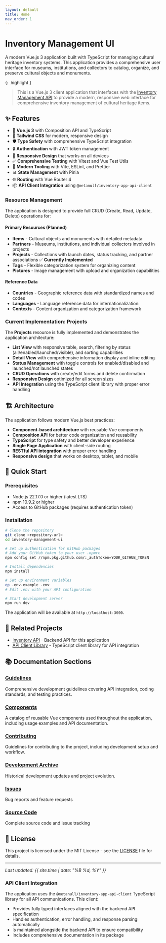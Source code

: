 ```yaml
---
layout: default
title: Home
nav_order: 1
---
```


# Inventory Management UI

A modern Vue.js 3 application built with TypeScript for managing cultural heritage inventory systems. This application provides a comprehensive user interface for museums, institutions, and collectors to catalog, organize, and preserve cultural objects and monuments.

{: .highlight }
> This is a Vue.js 3 client application that interfaces with the [Inventory Management API](https://github.com/metanull/inventory-app) to provide a modern, responsive web interface for comprehensive inventory management of cultural heritage items.

## ✨ Features

- 🚀 **Vue.js 3** with Composition API and TypeScript
- 🎨 **Tailwind CSS** for modern, responsive design  
- 🛡️ **Type Safety** with comprehensive TypeScript integration
- 🔒 **Authentication** with JWT token management
- 📱 **Responsive Design** that works on all devices
- ✅ **Comprehensive Testing** with Vitest and Vue Test Utils
- 🔧 **Modern Tooling** with Vite, ESLint, and Prettier
- 📊 **State Management** with Pinia
- 🌐 **Routing** with Vue Router 4
- 📦 **API Client Integration** using `@metanull/inventory-app-api-client`

### Resource Management

The application is designed to provide full CRUD (Create, Read, Update, Delete) operations for:

#### Primary Resources (Planned)
- **Items** - Cultural objects and monuments with detailed metadata
- **Partners** - Museums, institutions, and individual collectors involved in projects
- **Projects** - Collections with launch dates, status tracking, and partner associations ✅ **Currently Implemented**
- **Tags** - Flexible categorization system for organizing content
- **Pictures** - Image management with upload and organization capabilities

#### Reference Data
- **Countries** - Geographic reference data with standardized names and codes
- **Languages** - Language reference data for internationalization  
- **Contexts** - Content organization and categorization framework

### Current Implementation: Projects

The **Projects** resource is fully implemented and demonstrates the application architecture:
- **List View** with responsive table, search, filtering by status (all/enabled/launched/visible), and sorting capabilities
- **Detail View** with comprehensive information display and inline editing
- **Status Management** with toggle controls for enabled/disabled and launched/not launched states
- **CRUD Operations** with create/edit forms and delete confirmation
- **Responsive Design** optimized for all screen sizes
- **API Integration** using the TypeScript client library with proper error handling

## 🏗️ Architecture

The application follows modern Vue.js best practices:

- **Component-based architecture** with reusable Vue components
- **Composition API** for better code organization and reusability
- **TypeScript** for type safety and better developer experience
- **Single Page Application** with client-side routing
- **RESTful API integration** with proper error handling
- **Responsive design** that works on desktop, tablet, and mobile

## 🚀 Quick Start

### Prerequisites
- Node.js 22.17.0 or higher (latest LTS)
- npm 10.9.2 or higher
- Access to GitHub packages (requires authentication token)

### Installation

```bash
# Clone the repository
git clone <repository-url>
cd inventory-management-ui

# Set up authentication for GitHub packages
# Add your GitHub token to your user .npmrc
npm config set //npm.pkg.github.com/:_authToken=YOUR_GITHUB_TOKEN

# Install dependencies
npm install

# Set up environment variables
cp .env.example .env
# Edit .env with your API configuration

# Start development server
npm run dev
```

The application will be available at `http://localhost:3000`.

## 🔗 Related Projects

- [Inventory API](https://github.com/metanull/inventory-app) - Backend API for this application
- [API Client Library](https://github.com/metanull/inventory-app-api-client) - TypeScript client library for API integration

## 📚 Documentation Sections

### [Guidelines](guidelines/)
Comprehensive development guidelines covering API integration, coding standards, and testing practices.

### [Components](components/)
A catalog of reusable Vue components used throughout the application, including usage examples and API documentation.

### [Contributing](contributing)
Guidelines for contributing to the project, including development setup and workflow.

### [Development Archive](development-archive)
Historical development updates and project evolution.

### [Issues](https://github.com/metanull/inventory-management-ui/issues)
Bug reports and feature requests

### [Source Code](https://github.com/metanull/inventory-management-ui)
Complete source code and issue tracking

## 📄 License

This project is licensed under the MIT License - see the [LICENSE](https://github.com/metanull/inventory-management-ui/blob/main/LICENSE) file for details.

---

*Last updated: {{ site.time | date: "%B %d, %Y" }}*

### API Client Integration

The application uses the `@metanull/inventory-app-api-client` TypeScript library for all API communications. This client:

- Provides fully typed interfaces aligned with the backend API specification
- Handles authentication, error handling, and response parsing automatically  
- Is maintained alongside the backend API to ensure compatibility
- Includes comprehensive documentation in its package
